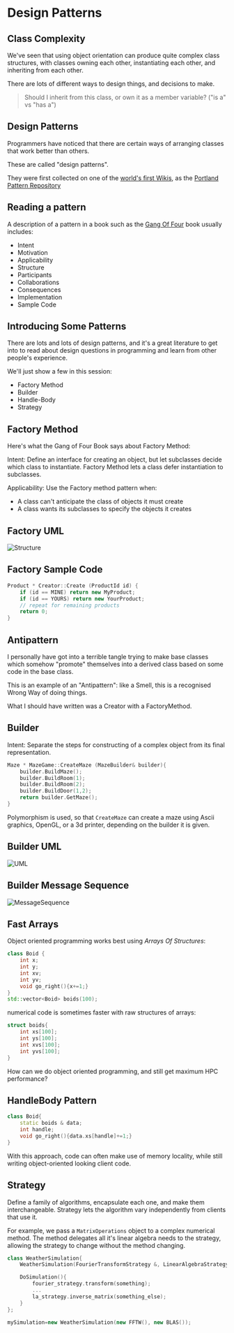 Design Patterns
===============

Class Complexity
----------------

We've seen that using object orientation can produce quite complex class structures, with classes owning each other, instantiating each other,
and inheriting from each other.

There are lots of different ways to design things, and decisions to make.

> Should I inherit from this class, or own it as a member variable? ("is a" vs "has a")

Design Patterns
---------------

Programmers have noticed that there are certain ways of arranging classes that work better than others.

These are called "design patterns".

They were first collected on one of the [world's first Wikis](http://c2.com/cgi/wiki?WelcomeVisitors), 
as the [Portland Pattern Repository](http://c2.com/cgi-bin/wiki?PatternIndex)

Reading a pattern
-----------------

A description of a pattern in a book such as the [Gang Of Four](http://www.amazon.co.uk/Design-patterns-elements-reusable-object-oriented/dp/0201633612)
book usually includes:

* Intent
* Motivation
* Applicability
* Structure
* Participants
* Collaborations
* Consequences
* Implementation
* Sample Code

Introducing Some Patterns
-------------------------

There are lots and lots of design patterns, and it's a great literature to get into to
read about design questions in programming and learn from other people's experience.

We'll just show a few in this session:

* Factory Method
* Builder
* Handle-Body
* Strategy


Factory Method
--------------

Here's what the Gang of Four Book says about Factory Method:

Intent:  Define an interface for creating an object, but let subclasses decide which class to instantiate.
Factory Method lets a class defer instantiation to subclasses.

Applicability: Use the Factory method pattern when:

* A class can't anticipate the class of objects it must create
* A class wants its subclasses to specify the objects it creates

Factory UML
-----------

![Structure](http://yuml.me/diagram/scruffy/class/%5BProduct%5D%5E-%5BConcreteProduct%5D,%20%5BCreator|%20%28v%29%20FactoryMethod%28%29%5D%5E-%5BConcreteCreator|%20FactoryMethod%28%29%5D,%20%5BConcreteCreator%5D-.-%3E%5BConcreteProduct%5D)

Factory Sample Code
-------------------

```cpp
Product * Creator::Create (ProductId id) {
    if (id == MINE) return new MyProduct;
    if (id == YOURS) return new YourProduct;
    // repeat for remaining products
    return 0;
}
```

Antipattern
-----------

I personally have got into a terrible tangle trying to make base classes which somehow
"promote" themselves into a derived class based on some code in the base class.

This is an example of an "Antipattern": like a Smell, this is a recognised Wrong Way
of doing things. 

What I should have written was a Creator with a FactoryMethod.

Builder
-------

Intent: Separate the steps for constructing of a complex object from its final representation.

```cpp
Maze * MazeGame::CreateMaze (MazeBuilder& builder){
    builder.BuildMaze();
    builder.BuildRoom(1);
    builder.BuildRoom(2);
    builder.BuildDoor(1,2);
    return builder.GetMaze();
}
```

Polymorphism is used, so that `CreateMaze` can create a maze using Ascii graphics,
OpenGL, or a 3d printer, depending on the builder it is given.

Builder UML
-----------

![UML](http://yuml.me/diagram/scruffy/class/%5BDirector|Construct%28%29%5D%3C%3E-%3E%5BBuilder|%20%28a%29%20BuildPart%28%29%5D,%20%5BBuilder%5D%5E-%5BConcreteBuilder|%20BuildPart%28%29;GetResult%28%29%20%5D,%5BConcreteBuilder%5D-.-%3E%5BProduct%5D)

Builder Message Sequence
------------------------

![MessageSequence](http://www.websequencediagrams.com/cgi-bin/cdraw?lz=CnBhcnRpY2lwYW50IENsaWVudAAGDURpcmVjdG9yABoOb25jcmV0ZUJ1aWxkZXIKADIGLT4ACQ86IG5ldwAUCQBCCAARBSgANA8pCgBhCAAzEwBiBUZpcnN0UGFydAAJIVNlY29uZAAGJVRoaXIAJAYAgSoZR2V0UmVzdWx0Cg&s=rose&h=lrr6P4-8b14Xsl0t)

Fast Arrays
-----------

Object oriented programming works best using *Arrays Of Structures*:

```cpp
class Boid {
    int x;
    int y;
    int xv;
    int yv;
    void go_right(){x+=1;}
}
std::vector<Boid> boids(100);
```

numerical code is sometimes faster with raw structures of arrays:

```cpp
struct boids{
    int xs[100];
    int ys[100];
    int xvs[100];
    int yvs[100];
}
```

How can we do object oriented programming, and still get maximum HPC performance?

HandleBody Pattern
-----------------

``` cpp
class Boid{
    static boids & data;
    int handle;
    void go_right(){data.xs[handle]+=1;}
}
```

With this approach, code can often make use of memory locality, while still writing
object-oriented looking client code.

Strategy
--------

Define a family of algorithms, encapsulate each one, and make them interchangeable. 
Strategy lets the algorithm vary independently from clients that use it.

For example, we pass a `MatrixOperations` object to a complex numerical method. The method delegates
all it's linear algebra needs to the strategy, allowing the strategy to change without the
method changing.

``` cpp
class WeatherSimulation{
    WeatherSimulation(FourierTransformStrategy &, LinearAlgebraStrategy &);

    DoSimulation(){
        fourier_strategy.transform(something);
        ...
        la_strategy.inverse_matrix(something_else);
    }
};

mySimulation=new WeatherSimulation(new FFTW(), new BLAS());
```

